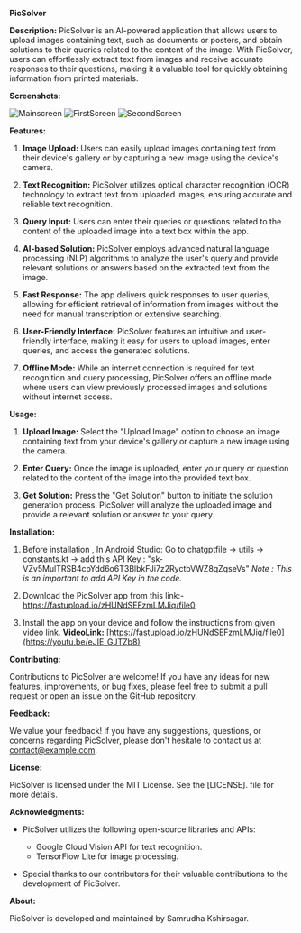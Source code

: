 **PicSolver**

**Description:**
PicSolver is an AI-powered application that allows users to upload images containing text, such as documents or posters, and obtain solutions to their queries related to the content of the image. With PicSolver, users can effortlessly extract text from images and receive accurate responses to their questions, making it a valuable tool for quickly obtaining information from printed materials.

**Screenshots:**


![Mainscreen](https://github.com/samrudha01codespace/PicSolver/assets/144599345/e16c7eaa-ee8e-496e-a090-08f613faf071)
![FirstScreen](https://github.com/samrudha01codespace/PicSolver/assets/144599345/c8a78ba5-35bb-416a-aec1-f0f35f862dd5)
![SecondScreen](https://github.com/samrudha01codespace/PicSolver/assets/144599345/44c14397-786a-43eb-a61d-b504225e5447)



**Features:**

1. **Image Upload:** Users can easily upload images containing text from their device's gallery or by capturing a new image using the device's camera.

2. **Text Recognition:** PicSolver utilizes optical character recognition (OCR) technology to extract text from uploaded images, ensuring accurate and reliable text recognition.

3. **Query Input:** Users can enter their queries or questions related to the content of the uploaded image into a text box within the app.

4. **AI-based Solution:** PicSolver employs advanced natural language processing (NLP) algorithms to analyze the user's query and provide relevant solutions or answers based on the extracted text from the image.

5. **Fast Response:** The app delivers quick responses to user queries, allowing for efficient retrieval of information from images without the need for manual transcription or extensive searching.

6. **User-Friendly Interface:** PicSolver features an intuitive and user-friendly interface, making it easy for users to upload images, enter queries, and access the generated solutions.

7. **Offline Mode:** While an internet connection is required for text recognition and query processing, PicSolver offers an offline mode where users can view previously processed images and solutions without internet access.

**Usage:**

1. **Upload Image:** Select the "Upload Image" option to choose an image containing text from your device's gallery or capture a new image using the camera.
   
2. **Enter Query:** Once the image is uploaded, enter your query or question related to the content of the image into the provided text box.
   
3. **Get Solution:** Press the "Get Solution" button to initiate the solution generation process. PicSolver will analyze the uploaded image and provide a relevant solution or answer to your query.

**Installation:**

1. Before installation , In Android Studio:
 Go to chatgptfile -> utils -> constants.kt ->  add this API Key : "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"
*Note : This is an important to add API Key in the code.* 

3. Download the PicSolver app from this link:- https://fastupload.io/zHUNdSEFzmLMJiq/file0 
   
4. Install the app on your device and follow the instructions from given video link.
   **VideoLink:** [https://fastupload.io/zHUNdSEFzmLMJiq/file0](https://youtu.be/eJIE_GJTZb8)


**Contributing:**

Contributions to PicSolver are welcome! If you have any ideas for new features, improvements, or bug fixes, please feel free to submit a pull request or open an issue on the GitHub repository.

**Feedback:**

We value your feedback! If you have any suggestions, questions, or concerns regarding PicSolver, please don't hesitate to contact us at [contact@example.com](mailto:contact@example.com).

**License:**

PicSolver is licensed under the MIT License. See the [LICENSE]. file for more details.

**Acknowledgments:**

- PicSolver utilizes the following open-source libraries and APIs:
  - Google Cloud Vision API for text recognition.
  - TensorFlow Lite for image processing.
  
- Special thanks to our contributors for their valuable contributions to the development of PicSolver.

**About:**

PicSolver is developed and maintained by Samrudha Kshirsagar.
